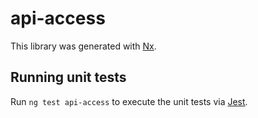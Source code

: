 # api-access

This library was generated with [Nx](https://nx.dev).

## Running unit tests

Run `ng test api-access` to execute the unit tests via [Jest](https://jestjs.io).
